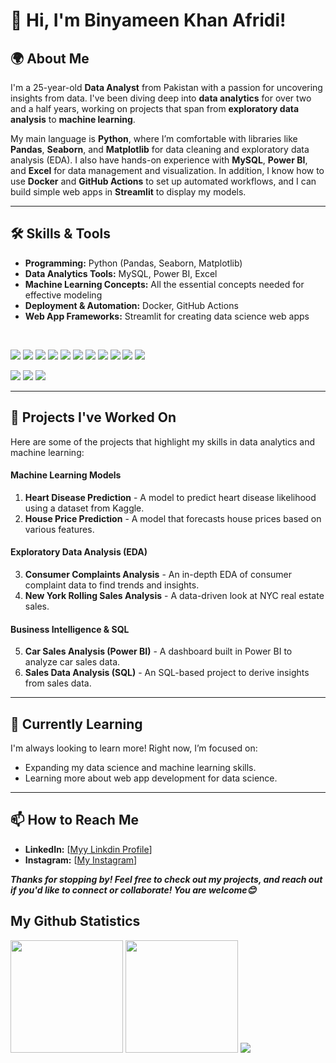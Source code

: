 # 👋 Hi, I'm Binyameen Khan Afridi!

## 🌍 About Me
I'm a 25-year-old **Data Analyst** from Pakistan with a passion for uncovering insights from data. I've been diving deep into **data analytics** for over two and a half years, working on projects that span from **exploratory data analysis** to **machine learning**. 

My main language is **Python**, where I’m comfortable with libraries like **Pandas**, **Seaborn**, and **Matplotlib** for data cleaning and exploratory data analysis (EDA). I also have hands-on experience with **MySQL**, **Power BI**, and **Excel** for data management and visualization. In addition, I know how to use **Docker** and **GitHub Actions** to set up automated workflows, and I can build simple web apps in **Streamlit** to display my models.

---

## 🛠️ Skills & Tools

- **Programming:** Python (Pandas, Seaborn, Matplotlib)
- **Data Analytics Tools:** MySQL, Power BI, Excel
- **Machine Learning Concepts:** All the essential concepts needed for effective modeling
- **Deployment & Automation:** Docker, GitHub Actions
- **Web App Frameworks:** Streamlit for creating data science web apps

<br>

[![](https://img.shields.io/badge/Python-FFD43B?style=for-the-badge&logo=python&logoColor=blue)](https://www.python.org/) 
[![](https://img.shields.io/badge/scikit_learn-F7931E?style=for-the-badge&logo=scikit-learn&logoColor=white)](https://scikit-learn.org/) 
[![](https://img.shields.io/badge/Seaborn-FF6699?style=for-the-badge&logo=seaborn&logoColor=white)](https://seaborn.pydata.org/) 
[![](https://img.shields.io/badge/Pandas-2C2D72?style=for-the-badge&logo=pandas&logoColor=white)](https://pandas.pydata.org/) 
[![](https://img.shields.io/badge/Jupyter-F37626.svg?&style=for-the-badge&logo=Jupyter&logoColor=white)](https://jupyter.org/) 
[![](https://img.shields.io/badge/PowerBI-1C1C1C?style=for-the-badge&logo=powerbi&logoColor=F2C811)](https://powerbi.microsoft.com/) 
[![](https://img.shields.io/badge/MYSQL-1572B6?style=for-the-badge&logo=postgresql&logoColor=white)](https://www.sql.org/) 
[![](https://img.shields.io/badge/Excel-217346?style=for-the-badge&logo=microsoft-office&logoColor=white)](https://www.microsoft.com/en-us/microsoft-365/excel) 
[![](https://img.shields.io/badge/Docker-2496ED?style=for-the-badge&logo=docker&logoColor=white)](https://www.docker.com/) 
[![](https://img.shields.io/badge/Streamlit-FF4B6A?style=for-the-badge&logo=sStreamlit&logoColor=white)](https://streamlit.io/) 
[![](https://img.shields.io/badge/GitHub_Actions-2088FF?style=for-the-badge&logo=github-actions&logoColor=white)](https://github.com/features/actions)

[![](https://img.shields.io/badge/VS_Code-007ACC?style=for-the-badge&logo=visual-studio-code&logoColor=white)](https://code.visualstudio.com/) 
[![](https://img.shields.io/badge/PyCharm-000000?style=for-the-badge&logo=pycharm&logoColor=white)](https://www.jetbrains.com/pycharm/) 
[![](https://img.shields.io/badge/Jupyter-0065A1?style=for-the-badge&logo=jupyter&logoColor=white)](https://jupyter.org/)






---

## 💼 Projects I've Worked On

Here are some of the projects that highlight my skills in data analytics and machine learning:

#### Machine Learning Models
1. **Heart Disease Prediction** - A model to predict heart disease likelihood using a dataset from Kaggle.
2. **House Price Prediction** - A model that forecasts house prices based on various features.

#### Exploratory Data Analysis (EDA)
3. **Consumer Complaints Analysis** - An in-depth EDA of consumer complaint data to find trends and insights.
4. **New York Rolling Sales Analysis** - A data-driven look at NYC real estate sales.

#### Business Intelligence & SQL
5. **Car Sales Analysis (Power BI)** - A dashboard built in Power BI to analyze car sales data.
6. **Sales Data Analysis (SQL)** - An SQL-based project to derive insights from sales data.

---

## 🌱 Currently Learning

I'm always looking to learn more! Right now, I’m focused on:
- Expanding my data science and machine learning skills.
- Learning more about web app development for data science.

---

## 📫 How to Reach Me
- **LinkedIn:** [[Myy Linkdin Profile](https://www.linkedin.com/in/binyameen-afridi-2245a5249/)]
- **Instagram:** [[My Instagram](https://www.instagram.com/binyameen_data_analyst/)]

***Thanks for stopping by! Feel free to check out my projects, and reach out if you'd like to connect or collaborate! You are welcome😊***

## My Github Statistics

[<img height="180em" src="https://github-readme-stats-eight-theta.vercel.app/api?username=kanafridi&show_icons=true&theme=dark&hide_border=true&include_all_commits=true&count_private=true"/>](https://github.com/kanafridi/)
[<img height="180em" src="https://github-readme-stats.vercel.app/api/top-langs/?username=SUKHMAN-SINGH-1612&layout=compact&theme=dark&hide_border=true"/>](https://github.com/kanafridi)
![](http://github-profile-summary-cards.vercel.app/api/cards/productive-time?username=kanafridi&show_icons=true&theme=dark&utcOffset=8)

